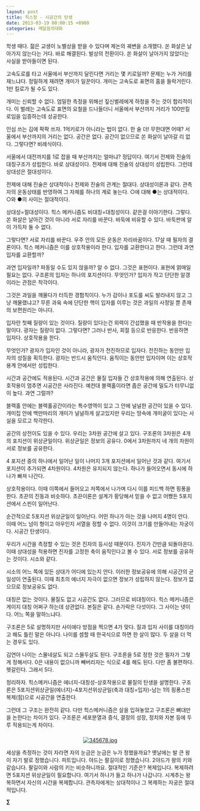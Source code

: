 ```yaml
---
layout: post
title: 힉스장 - 시공간의 탄생
date: 2013-03-19 00:00:15 +0900
categories: 깨달음의대화
---
```

학생 때다. 젊은 교생이 노벨상을 받을 수 있다며 제논의 궤변을 소개했다. 쏜 화살은 날아가지 않는다는 거다. 바로 해결된다. 발상의 전환이다. 쏜 화살이 날아가지 않았다는 사실을 받아들이면 된다. 


  


고속도로를 타고 서울에서 부산까지 달린다면 거리는 몇 키로일까? 문제는 누가 거리를 재느냐다. 정밀하게 재려면 개미가 일꾼이다. 개미는 고속도로 표면의 홈을 들락거린다. 1만 킬로가 될 수도 있다. 


  


개미는 신뢰할 수 없다. 엄밀한 측정을 위해선 짚신벌레에게 하청을 주는 것이 합리적이다. 이 벌레는 고속도로 표면의 요철을 드나들더니 서울에서 부산까지 거리가 100만킬로임을 입증하는데 성공한다. 


  


인심 쓰는 김에 팍팍 쓰자. 1억키로가 아니라는 법이 없다. 한 술 더! 무한대면 어때? 서울에서 부산까지의 거리는 없다. 공간은 없다. 공간이 없으므로 쏜 화살이 날아갈 리 없다. 그렇다면? 비례식이다. 


  


서울에서 대전까지를 1로 잡을 때 부산까지는 얼마냐? 정답이다. 여기서 전제와 진술의 대칭구조가 성립한다. 바로 상대성이다. 전제에 대해 진술의 상대성이 성립한다. 그런데 상대성은 절대성이다. 


  


전제에 대해 진술은 상대적이나 전제와 진술의 관계는 절대다. 상대성이론과 같다. 관측자의 운동상태를 반영하여 그 자체를 하나의 계로 놓는다. ○에 대해 ●는 상대적이다. ○와 ●의 사이는 절대적이다. 


  


상대성=절대성이다. 힉스 메커니즘도 비대칭=대칭성이다. 같은걸 이야기한다. 그렇다. 쏜 화살은 날아간 것이 아니라 서로 자리를 바꾼다. 바둑에 비유할 수 있다. 바둑판에 알이 가득차 둘 수 없다.


  


그렇다면? 서로 자리를 바꾼다. 우주 안의 모든 운동은 자리바꿈이다. 17살 때 필자의 결론이다. 힉스 메커니즘은 이를 상호작용이라 한다. 입자를 교환한다고 한다. 그런데 과연 입자를 교환할까? 


  


과연 입자일까? 파동일 수도 있지 않을까? 알 수 없다. 그것은 표현이다. 표현에 얽매일 필요는 없다. 구조론의 입자는 하나의 포지션이다. 무엇인가? 입자가 작고 단단한 알갱이라는 관점은 착각이다.


  


그것은 과일을 깨물다가 터득한 경험칙이다. 누가 감이나 포도를 씨도 발라내지 않고 그냥 깨물랬냐고? 무른 과육 속에 단단한 핵이 입자를 이루는 것은 과일의 사정일 뿐 존재의 보편원리는 아니다. 


  


입자란 첫째 질량이 있는 것이다. 질량이 있다는건 외력이 간섭했을 때 반작용을 한다는 말이다. 광자는 질량이 없다. 그렇다면? 그러나 반사, 회절 등으로 반응한다. 반응하면 입자다. 상호작용을 한다. 


  


무엇인가? 광자가 입자인 것이 아니라, 광자가 전진하므로 입자다. 전진하는 동안만 입자의 성질을 획득한다. 광자는 반드시 움직인다. 움직이는 동안만 입자이며 이는 상호작용계 안에서만 성립한다.


  


시간과 공간에도 적용된다. 시간과 공간은 물질 입자들 간 상호작용에 의해 연출된다. 상호작용이 멈추면 시공간은 사라진다. 예컨대 블랙홀이라면 좁은 공간에 밀도가 터무니없이 높다. 과연 그럴까? 


  


블랙홀 안에는 블랙홀공간이라는 특수영역이 있고 그 안에 널널한 공간이 있을 수 있다. 개미집 안에 백만마리의 개미가 널널하게 살고있지만 우리는 땅속에 개미굴이 있다는 사실을 모르고 착각한다.


  


공간의 상전이도 있을 수 있다. 우리는 3차원 공간에 살고 있다. 구조론의 3차원은 4개의 포지션이 위상균일이다. 위상균일은 정보의 공유다. 0에서 3차원까지 네 개의 차원이 서로 정보를 공유한다. 


  


4 포지션 중의 하나에서 일어난 일이 나머지 3개 포지션에서 일어난 것과 같다. 여기서 포지션이 추가되면 4차원이다. 4차원은 유지되지 않는다. 하나가 들어오면서 동시에 하나가 빠져 나간다. 


  


상호작용이다. 이때 이쪽에서 들어오고 저쪽에서 나가며 다시 이를 피드백 하면 핑퐁을 한다. 초끈의 진동과 비슷하다. 초끈이론은 설계가 황당해서 믿을 수 없고 어쨌든 5포지션에서 스핀이 일어난다. 


  


순간적으로 5포지션 위상균일이 일어난다. 어떤 하나가 아는 것을 나머지 4명이 안다. 이때 어느 넘이 형이고 아우인지 서열을 정할 수 없다. 이것이 크기를 만들어내는 자궁이다. 시공간 탄생이다. 


  


우리가 시간을 측정할 수 있는 것은 진자의 등시성 때문이다. 진자가 간만큼 되돌아온다. 이때 상대성을 적용하면 진자를 고정한 축이 움직인다고 볼 수 있다. 서로 정보를 공유하는 것이다. 시소와 같다.


  


시소의 어느 쪽에 있든 상대가 어디에 있는지 안다. 이러한 정보공유에 의해 시공간의 균일성이 연출된다. 이때 최초의 에너지 자극이 없으면 정보가 성립하지 않는다. 정보가 없으므로 정보공유도 없다.


  


대칭은 없는 것이다. 물질도 없고 시공간도 없다. 그러므로 비대칭이다. 힉스 메커니즘은 게이지 대칭 어쩌구 하는데 상관없다. 본질은 같다. 손가락은 다섯이다. 그 사이는 넷이다. 어느 쪽을 말하느냐다.


  


구조론은 5로 설명하지만 사이에다 방점을 찍으면 4가 맞다. 질과 입자 사이를 대칭이라고 해도 틀린 말은 아니다. 나이를 셈할 때 한국식으로 하면 한 살이 많다. 두 살을 더 먹는 경우도 있다. 


  


김연아 나이는 스물네살도 되고 스물두살도 된다. 구조론을 5로 정한 것은 필자가 그렇게 정해서다. 0은 내용이 없으니까 빼버리자는 식으로 4를 해도 된다. 다만 좀 불편하다. 헷갈린다. 그래서 5다. 


  


정리하자. 힉스메커니즘은 에너지-대칭성-상호작용으로 물질의 탄생을 설명한다. 구조론은 5포지션위상균일(에너지)-4포지션위상균일(축과 대칭=입자)-남는 1의 핑퐁스핀 복제(힘)으로 시공간을 연출한다. 


  


그런데 그 구조는 완전히 같다. 다만 힉스메커니즘은 살을 입혀놓았고 구조론은 뼈대만을 논한다는 차이가 있다. 구조론은 세포분열과 증식, 결정의 성장, 정치와 자본 등에 두루 적용되는게 차이다. 



 ###


  




<p align="center">
  <a href="?mid=DonOh"><img alt="345678.jpg" src="assets/attach/images/198/727/315/55.JPG" /> <br /></a> 
  
  <p>
  </p>
  
  <p>
    세상을 측정하는 것이 자라면 자의 눈금은 눈금은 누가 정했을까요? 옛날에는 발 큰 왕이 자기 발로 정했습니다. 피트입니다. 야드는 팔길이로 정했습니다. 2야드가 왕의 키와 같습니다. 팔길이와 사람의 키는 비슷하니까요. 절대적인 기준은? 복제입니다. 복제하려면 5포지션 위상균일이 필요합니다. 여기서 하나가 들고 하나가 나갑니다. 시계추는 왕복하면서 자신의 시간을 복제합니다. 관측자에게는 상대적이나 그 복제하는 자궁은 절대적입니다.
  </p>
  
  <p>
  </p>
  
  <p>
  </p>
  
  <p>
  </p>
  
  <p>
    <b>∑</b> <br /><br />
  </p>
  
  <p>
  </p>
  
  <p>
  </p>
  
  <p>
  </p>
  
  <p>
  </p>
  
  <p>
  </p>
  
  <p>
  </p>
  
  <p>
  </p>
  
  <p>
  </p>
  
  <p>
  </p>
</p>
